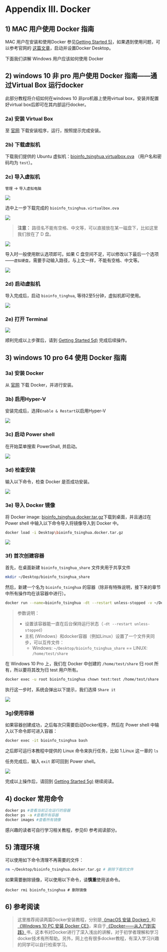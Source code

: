 # Appendix III. Docker

## 1\) MAC 用户使用 Docker 指南

MAC 用户在安装和使用Docker 参见[Getting Started 5\)](../getting-started.md#use-docker)，如果遇到使用问题，可以参考官网的 [这篇文章](https://docs.docker.com/docker-for-mac/)，启动并设置Docker Desktop。

下面我们讲解 Windows 用户应该如何使用 Docker

## 2\) windows 10 非 pro 用户使用 Docker 指南——通过Virtual Box 运行docker <a id="win-vb-use-docker"></a>

此部分教程将介绍如何在windows 10 非pro机器上使用virtual box，安装并配置好virtual box后即可在其内部运行docker。

### 2a\) 安装 Virtual Box

至 [官网](https://www.virtualbox.org/wiki/Downloads) 下载安装程序，运行，按照提示完成安装。

### 2b\) 下载虚拟机

下载我们提供的 Ubuntu 虚拟机：[bioinfo\_tsinghua.virtualbox.ova](https://cloud.tsinghua.edu.cn/f/c91ec26fc5774303a5df/) （用户名和密码均为 `test`）。

### 2c\) 导入虚拟机

`管理` -&gt; `导入虚拟电脑`

![](../.gitbook/assets/vm-1.png)

选中上一步下载完成的 `bioinfo_tsinghua.virtualbox.ova`

![](../.gitbook/assets/vm-2.png)

> **注意：** 路径名不能有空格、中文等，可以直接放在某一磁盘下，比如这里我们放在了 D 盘。

![](../.gitbook/assets/vm-3.png)

导入时一般使用默认选项即可。如果 C 盘空间不足，可以修改以下最后一个选项——`虚拟硬盘`，需要手动输入路径，与上文一样，不能有空格、中文等。

![](../.gitbook/assets/vm-4.png)

### 2d\) 启动虚拟机

导入完成后，启动 `bioinfo_tinghua`, 等待2至5分钟，虚拟机即可使用。

![](../.gitbook/assets/vm-5.png)

### 2e\) 打开 Terminal

![](../.gitbook/assets/ubuntu-terminal.gif)

顺利完成以上步骤后，请到 [Getting Started 5d\)](../getting-started.md#load-image) 完成后续操作。

## 3\) windows 10 pro 64 使用 Docker 指南 <a id="win-pro-use-docker"></a>

### 3a\) 安装 Docker

从 [官网](https://store.docker.com/editions/community/docker-ce-desktop-windows) 下载 Docker，并进行安装。

### 3b\) 启用Hyper-V

安装完成后，选择`Enable & Restart`以启用Hyper-V

![](../.gitbook/assets/win_docker5.png)

### 3c\) 启动 Power shell

在开始菜单搜索 PowerShall, 并启动。

![](../.gitbook/assets/win_docker6.png)

### 3d\) 检查安装

输入以下命令，检查 Docker 是否成功安装。

![](../.gitbook/assets/win_docker7.png)

### 3e\) 导入 Docker 镜像

将 Docker image: [bioinfo\_tsinghua.docker.tar.gz](https://cloud.tsinghua.edu.cn/f/b8dcdfa425ba4880b4f3/)下载到桌面，并且通过在 Power shell 中输入以下命令导入将镜像导入到 Docker 中。

```bash
docker load -i Desktop\bioinfo_tsinghua.docker.tar.gz
```

![](../.gitbook/assets/win_docker8.png)

### 3f\) 首次创建容器

首先，在桌面新建 `bioinfo_tsinghua_share` 文件夹用于共享文件

```bash
mkdir ~/Desktop/bioinfo_tsinghua_share
```

然后，新建一个名为 `bioinfo_tsinghua` 的容器（除非有特殊说明，接下来的章节中所有操作均在该容器中进行）。

```bash
docker run --name=bioinfo_tsinghua -dt --restart unless-stopped -v ~/Desktop/bioinfo_tsinghua_share:/home/test/share bioinfo_tsinghua
```

> 参数说明：
>
> * 设置该容器能一直在后台保持运行状态（`-dt --restart unless-stopped`）
> * 主机 \(Windows）和docker容器（例如Linux）设置了一个文件夹同步，可以互传文件：
>   * Windows: `~/Desktop/bioinfo_tsinghua_share` == LINUX: `/home/test/share`

在 Windows 10 Pro 上，我们在 Docker 中创建的 `/home/test/share` 归 root 所有，所以要将其改为归 test 用户所有。

```bash
docker exec -u root bioinfo_tsinghua chown test:test /home/test/share
```

执行这一步时，系统会弹出以下提示，我们选择 `Share it`

![](../.gitbook/assets/win_docker10.png)

### 3g\)使用容器

如果容器创建成功，之后每次只需要启动Docker程序，然后在 Power shell 中输入以下命令即可进入容器：

```bash
docker exec -it bioinfo_tsinghua bash
```

之后即可运行本教程中提供的 Linux 命令来执行任务，比如 1.Linux 这一章的 `ls`

任务完成后，输入 `exit` 即可回到 Power shell。

![](../.gitbook/assets/win_docker11.png)

完成以上操作后，请回到 [Getting Started 5g\)](../getting-started.md#recover-container) 继续阅读。

## 4\) docker 常用命令

```bash
docker ps #查看当前正在运行的容器
docker ps -a #查看所有容器
docker images #查看所有镜像
```

感兴趣的读者可自行学习相关教程，参见6\) 参考阅读部分。

## 5\) 清理环境

可以使用如下命令清理不再需要的文件：

```bash
rm ~/Desktop/bioinfo_tsinghua.docker.tar.gz # 删除下载的文件
```

如果需要删除镜像，可以使用以下命令，请**慎重**使用该命令。

```text
docker rmi bioinfo_tsinghua # 删除镜像
```

## 6\) 参考阅读

> 这里推荐阅读两篇Docker安装教程，分别是[《macOS 安装 Docker》](https://yeasy.gitbooks.io/docker_practice/install/mac.html)和[《Windows 10 PC 安装 Docker CE》](https://yeasy.gitbooks.io/docker_practice/install/windows.html)，来自于[《Docker——从入门到实践》](https://legacy.gitbook.com/book/yeasy/docker_practice/details)书，这本书对Docker进行了深入浅出的讲解，对于初学者理解和学习docker技术有所帮助。另外，网上也有很多docker教程，有深入学习兴趣的同学可以自行检索学习。

